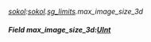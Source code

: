 _[sokol](../../modules/sokol/sokol-module.md):[sokol](../../modules/sokol/sokol-module.md).[sg\_limits](../../modules/sokol/sokol-sg_limits.md).max\_image\_size\_3d_
##### Field max\_image\_size\_3d:[UInt](../../modules/wonkey/wonkey-types-uint.md)
